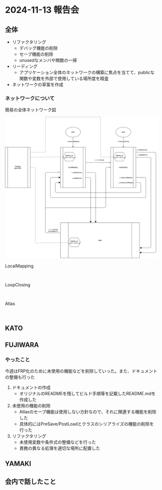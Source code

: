 # 2024-11-13 報告会

## 全体

- リファクタリング
  - デバッグ機能の削除
  - セーブ機能の削除
  - unusedなメンバや関数の一掃
- リーディング
  - アプリケーション全体のネットワークの構築に焦点を当てて、publicな関数や変数を外部で使用している場所度を精査
- ネットワークの草案を作成

### ネットワークについて

簡易の全体ネットワーク図

![](../images/orb-slam-network.png)

LocalMapping

![]()

LoopClosing

![]()

Atlas

![]()

## KATO

## FUJIWARA

### やったこと

今週はFRP化のために未使用の機能などを削除していった。また、ドキュメントの整備も行った

1. ドキュメントの作成
   - オリジナルのREADMEを残してビルド手順等を記載したREADME.mdを作成した
2. 未使用の機能の削除
   - Atlasのセーブ機能は使用しない方針なので、それに関連する機能を削除した
   - 具体的にはPreSave/PostLoadとクラスのシリアライズの機能の削除を行った
3. リファクタリング
   - 未使用変数や条件式の整備などを行った
   - 責務の異なる処理を適切な場所に配置した

## YAMAKI

## 会内で話したこと

